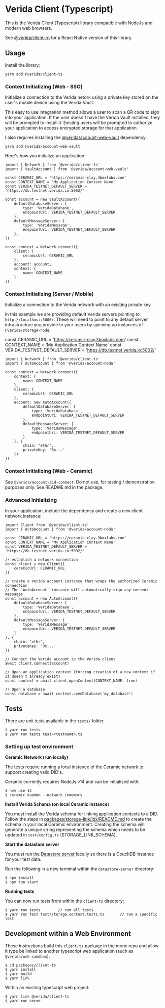 
# Verida Client (Typescript)

This is the Verida Client (Typescript) library compatible with NodeJs and modern web browsers.

See [@verida/client-rn](https://github.com/verida/client-rn) for a React Native version of this library.

## Usage

Install the library:

```
yarn add @verida/client-ts
```

### Context Initializing (Web - SSO)

Initialize a connection to the Verida netork using a private key stored on the user's mobile device using the Verida Vault.

This easy to use integration method allows a user to scan a QR code to sign into your application. If the user doesn't have the Verida Vault installed, they will be prompted to install it. Existing users will be prompted to authorize your application to access encrypted storage for that application.

I also requires installing the [@verida/account-web-vault](packages/account-web-vault) dependency:

```
yarn add @verida/account-web-vault
```

Here's how you initialize an application:

```
import { Network } from '@verida/client-ts'
import { VaultAccount } from '@verida/account-web-vault'

const CERAMIC_URL = 'https://ceramic-clay.3boxlabs.com'
const CONTEXT_NAME = 'My Application Context Name'
const VERIDA_TESTNET_DEFAULT_SERVER = 'https://db.testnet.verida.io:5002/'

const account = new VaultAccount({
    defaultDatabaseServer: {
        type: 'VeridaDatabase',
        endpointUri: VERIDA_TESTNET_DEFAULT_SERVER
    },
    defaultMessageServer: {
        type: 'VeridaMessage',
        endpointUri: VERIDA_TESTNET_DEFAULT_SERVER
    },
})

const context = Network.connect({
    client: {
        ceramicUrl: CERAMIC_URL
    },
    account: account,
    context: {
        name: CONTEXT_NAME
    }
})
```

### Context Initializing (Server / Mobile)

Initialize a connection to the Verida network with an existing private key.

In this example we are providing default Verida servers pointing to `http://localhost:5000/`. These will need to point to any default server infrastructure you provide to your users by spinning up instances of `@verida/storage-node`.

const CERAMIC_URL = 'https://ceramic-clay.3boxlabs.com'
const CONTEXT_NAME = 'My Application Context Name'
const VERIDA_TESTNET_DEFAULT_SERVER = 'https://db.testnet.verida.io:5002/'

```
import { Network } from '@verida/client-ts'
import { AutoAccount } from '@verida/account-node'
  
const context = Network.connect({
    context: {
        name: CONTEXT_NAME
    },
    client: {
        ceramicUrl: CERAMIC_URL
    },
    account: new AutoAccount({
        defaultDatabaseServer: {
            type: 'VeridaDatabase',
            endpointUri: VERIDA_TESTNET_DEFAULT_SERVER
        },
        defaultMessageServer: {
            type: 'VeridaMessage',
            endpointUri: VERIDA_TESTNET_DEFAULT_SERVER
        }
    }, {
        chain: "ethr",
        privateKey: '0x...'
    })
})

```

### Context Initializing (Web - Ceramic)

See `@verida/account-3id-connect`. Do not use, for testing / demonstration purposes only. See README.md in the package.

### Advanced Initializing

In your application, include the dependency and create a new client network instance:

```
import Client from '@verida/client-ts'
import { AutoAccount } from '@verida/account-node'

const CERAMIC_URL = 'https://ceramic-clay.3boxlabs.com'
const CONTEXT_NAME = 'My Application Context Name'
const VERIDA_TESTNET_DEFAULT_SERVER = 'https://db.testnet.verida.io:5002/'

// establish a network connection
const client = new Client({
    ceramicUrl: CERAMIC_URL
})

// create a Verida account instance that wraps the authorized Ceramic connection
// The `AutoAccount` instance will automatically sign any consent messages
const account = new AutoAccount({
    defaultDatabaseServer: {
        type: 'VeridaDatabase',
        endpointUri: VERIDA_TESTNET_DEFAULT_SERVER
    },
    defaultMessageServer: {
        type: 'VeridaMessage',
        endpointUri: VERIDA_TESTNET_DEFAULT_SERVER
    }
}, {
    chain: "ethr",
    privateKey: '0x...'
})

// Connect the Verida account to the Verida client
await client.connect(account)

// Open an application context (forcing creation of a new context if it doesn't already exist)
const context = await client.openContext(CONTEXT_NAME, true)

// Open a database
const database = await context.openDatabase('my_database')
```

## Tests

There are unit tests available in the `tests/` folder.

```
$ yarn run tests
$ yarn run tests test/<testname>.ts
```

### Setting up test environment

**Ceramic Network (run locally)**

The tests require running a local instance of the Ceramic network to support creating valid DID's.

Ceramic currently requires NodeJs v14 and can be initialised with:

```
$ nvm use 14
$ ceramic daemon --network inmemory
```

**Install Verida Schema (on local Ceramic instance)**

You must install the Verida schema for linking application contexts to a DID. Follow the steps in [packages/storage-link/idx/README.md](storage-link/idx/README.md) to create the schema in your local Ceramic environment. Creating the schema will generate a unique string representing the schema which needs to be updated in `test/config.ts` (STORAGE_LINK_SCHEMA).

**Start the datastore server**

You must run the [Datastore server](https://github.com/verida/datastore-server) locally so there is a CouchDB instance for your test data.

Run the following in a new terminal within the `datastore-server` directory:

```
$ npm install
$ npm run start
```

**Running tests**

You can now run tests from within the `client-ts` directory:

```
$ yarn run tests        // run all tests
$ yarn run test test/storage.context.tests.ts       // run a specific test
```

## Development within a Web Environment

These instructions build this `client-ts` package in the mono repo and allow it type be linked to another typescript web application (such as `@verida/web-sandbox`).

```
$ cd packages/client-ts
$ yarn install
$ yarn build
$ yarn link
```

Within an existing typescript web project:

```
$ yarn link @verida/client-ts
$ yarn run serve
```